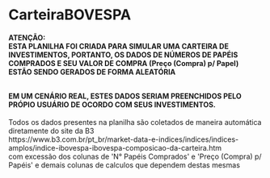 <h1>CarteiraBOVESPA</h1>

<h4><strong>ATENÇÃO: </strong><br>
ESTA PLANILHA FOI CRIADA PARA SIMULAR UMA CARTEIRA DE INVESTIMENTOS, PORTANTO, OS DADOS DE
NÚMEROS DE PAPÉIS COMPRADOS E SEU VALOR DE COMPRA (Preço (Compra) p/ Papel) ESTÃO SENDO GERADOS
DE FORMA ALEATÓRIA<br><br>

EM UM CENÁRIO REAL, ESTES DADOS SERIAM PREENCHIDOS PELO PRÓPIO USUÁRIO DE OCORDO COM SEUS INVESTIMENTOS.
</h4>

<p>Todos os dados presentes na planilha são coletados de maneira automática diretamente do site da B3<br>
https://www.b3.com.br/pt_br/market-data-e-indices/indices/indices-amplos/indice-ibovespa-ibovespa-composicao-da-carteira.htm<br>
com excessão dos colunas de 'N° Papéis Comprados' e 'Preço (Compra) p/ Papéis' e demais colunas de calculos que dependem destas mesmas</p>
